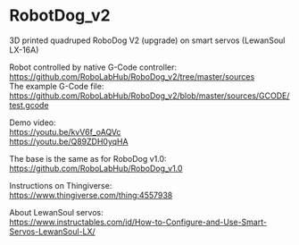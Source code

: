 # RobotDog_v2

3D printed quadruped RoboDog V2 (upgrade) on smart servos (LewanSoul LX-16A) 

Robot controlled by native G-Code controller:<br/>
https://github.com/RoboLabHub/RoboDog_v2/tree/master/sources<br/>
The example G-Code file:<br/>
https://github.com/RoboLabHub/RoboDog_v2/blob/master/sources/GCODE/test.gcode

Demo video:<br/>
https://youtu.be/kvV6f_oAQVc<br/>
https://youtu.be/Q89ZDH0yqHA

The base is the same as for RoboDog v1.0:<br/>
https://github.com/RoboLabHub/RoboDog_v1.0

Instructions on Thingiverse:<br/>
https://www.thingiverse.com/thing:4557938

About LewanSoul servos:<br/>
https://www.instructables.com/id/How-to-Configure-and-Use-Smart-Servos-LewanSoul-LX/
